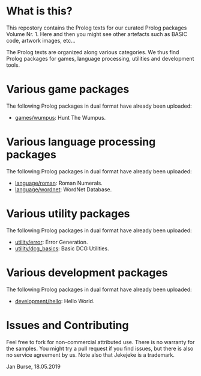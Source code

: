 # What is this?

This repostory contains the Prolog texts for our curated
Prolog packages Volume Nr. 1. Here and then you might see
other artefacts such as BASIC code, artwork images, etc...

The Prolog texts are organized along various categories.
We thus find Prolog packages for games, language processing,
utilities and development tools.

# Various game packages

The following Prolog packages in dual format have already been uploaded:
- [games/wumpus](https://github.com/jburse/jekejeke-samples/tree/master/games/wumpus/):
  Hunt The Wumpus.

# Various language processing packages

The following Prolog packages in dual format have already been uploaded:
- [language/roman](https://github.com/jburse/jekejeke-samples/tree/master/pack/language/):
  Roman Numerals.
- [language/wordnet](https://github.com/jburse/jekejeke-samples/tree/master/pack/wordnet/):
  WordNet Database.

# Various utility packages

The following Prolog packages in dual format have already been uploaded:
- [utility/error](https://github.com/jburse/jekejeke-samples/tree/master/pack/utility/error):
  Error Generation.
- [utility/dcg_basics](https://github.com/jburse/jekejeke-samples/tree/master/pack/utility/dcg_basics):
  Basic DCG Utilities.

# Various development packages

The following Prolog packages in dual format have already been uploaded:
- [development/hello](https://github.com/jburse/jekejeke-samples/tree/master/pack/development/hello):
  Hello World.

# Issues and Contributing

Feel free to fork for non-commercial attributed use. There
 is no warranty for the samples. You might try a pull
request if you find issues, but there is also no service
agreement by us. Note also that Jekejeke is a trademark.

Jan Burse, 18.05.2019

